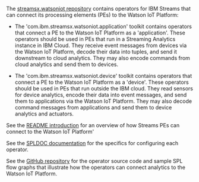 

The [streamsx.watsoniot repository](https://github.com/ejpring/streamsx.watsoniot/) contains operators for IBM Streams that can connect its processing elements (PEs) to the Watson IoT Platform:

* The 'com.ibm.streamsx.watsoniot.application' toolkit contains operators that connect a PE to the Watson IoT Platform as a 'application'. These operators should be used in PEs that run in a Streaming Analytics instance in IBM Cloud. They receive event messages from devices via the Watson IoT Platform, decode their data into tuples, and send it downstream to cloud analytics. They may also encode commands from cloud analytics and send them to devices.

* The 'com.ibm.streamsx.watsoniot.device' toolkit contains operators that connect a PE to the Watson IoT Platform as a 'device'. These operators should be used in PEs that run outside the IBM cloud. They read sensors for device analytics, encode their data into event messages, and send them to applications via the Watson IoT Platform. They may also decode command messages from applications and send them to device analytics and actuators.

See the [README introduction](https://github.com/ejpring/streamsx.watsoniot/blob/master/README.md) for an overview of how Streams PEs can connect to the Watson IoT Platform'

See the [SPLDOC documentation](spldoc/html/index.html) for the specifics for configuring each operator.

See the [GitHub repository](https://github.com/ejpring/streamsx.watsoniot/) for the operator source code and sample SPL flow graphs that illustrate how the operators can connect analytics to the Watson IoT Platform.
